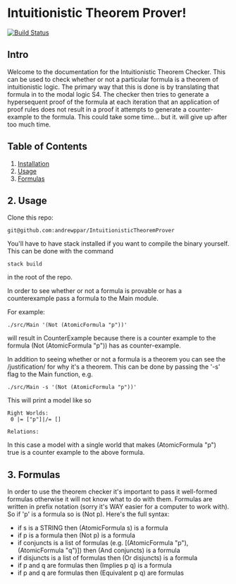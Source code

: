 # Intuitionistic Theorem Prover!

[![Build Status](travis-ci.com/github/andrewppar/IntuitionisticTheoremProver.png)](travis-ci.com/github/andrewppar/IntuitionisticTheoremProver)


## Intro

Welcome to the documentation for the Intuitionistic Theorem Checker. This can be used to check whether or not a particular formula is a theorem of intuitionistic logic. The primary way that this is done is by translating that formula in to the modal logic S4. The checker then tries to generate a hypersequent proof of the formula at each iteration that an application of proof rules does not result in a proof it attempts to generate a counter-example to the formula. This could take some time... but it. will give up after too much time.


## Table of Contents
1. [Installation](#install)
2. [Usage](#main)
3. [Formulas](#forms)

<a name="main"></a>
## 2. Usage
Clone this repo:

    git@github.com:andrewppar/IntuitionisticTheoremProver

You'll have to have stack installed if you want to compile the binary yourself. This can be done with the command

    stack build

in the root of the repo.

In order to see whether or not a formula is provable or has a counterexample pass a formula to the Main module.

For example:

    ./src/Main '(Not (AtomicFormula "p"))'

will result in CounterExample because there is a counter example to the formula (Not (AtomicFormula "p")) has as counter-example.

In addition to seeing whether or not a formula is a theorem you can see the /justification/ for why it's a theorem. This can be done by passing the '-s' flag to the Main function, e.g.

    ./src/Main -s '(Not (AtomicFormula "p"))'

This will print a model like so

    Right Worlds:
     0 |= ["p"]|/= []

    Relations:

In this case a model with a single world that makes (AtomicFormula "p") true is a counter example to the above formula.

## 3. Formulas <a name="forms"></a>

In order to use the theorem checker it's important to pass it well-formed formulas otherwise it will not know what to do with them. Formulas are written in prefix notation (sorry it's WAY easier for a computer to work with). So if 'p' is a formula so is (Not p). Here's the full syntax:

 - if s is a STRING then (AtomicFormula s) is a formula
 - if p is a formula then (Not p) is a formula
 - if conjuncts is a list of formulas (e.g. [(AtomicFormula "p"), (AtomicFormula "q")]) then (And conjuncts) is a formula
 - if disjuncts is a list of formulas then (Or disjuncts) is a formula
 - if p and q are formulas then (Implies p q) is a formula
 - if p and q are formulas then (Equivalent p q) are formulas
